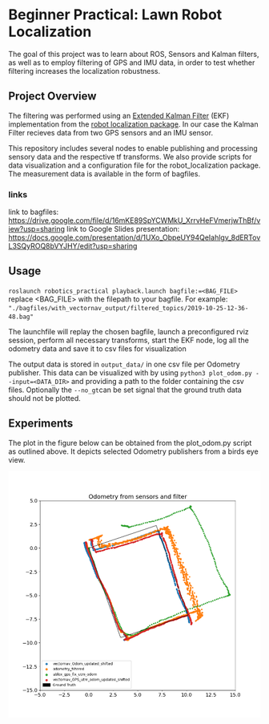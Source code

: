 # Beginner Practical: Lawn Robot Localization
The goal of this project was to learn about ROS, Sensors and Kalman filters, as well as to employ filtering of GPS and IMU data, in order to test whether filtering increases the localization robustness.

## Project Overview
The filtering was performed using an [Extended Kalman Filter](https://www.spiedigitallibrary.org/conference-proceedings-of-spie/3068/1/New-extension-of-the-Kalman-filter-to-nonlinear-systems/10.1117/12.280797.short?SSO=1) (EKF) implementation from the [robot localization package](http://docs.ros.org/en/noetic/api/robot_localization/html/index.html). In our case the Kalman Filter recieves data from two GPS sensors and an IMU sensor.

This repository includes several nodes to enable publishing and processing sensory data and the respective tf transforms. We also provide scripts for data visualization and a configuration file for the robot_localization package.
The measurement data is available in the form of bagfiles.


### links
link to bagfiles: https://drive.google.com/file/d/16mKE89SpYCWMkU_XrrvHeFVmerjwThBf/view?usp=sharing
link to Google Slides presentation: https://docs.google.com/presentation/d/1UXo_ObpeUY94QeIahlgv_8dERTovL3SQyROQ8bVYJHY/edit?usp=sharing



## Usage

``roslaunch robotics_practical playback.launch bagfile:=<BAG_FILE>``
replace <BAG_FILE> with the filepath to your bagfile. For example: ``"./bagfiles/with_vectornav_output/filtered_topics/2019-10-25-12-36-48.bag"``

The launchfile will replay the chosen bagfile, launch a preconfigured rviz session, perform all necessary transforms, start the EKF node, log all the odometry data and save it to csv files for visualization

The output data is stored in ``output_data/`` in one csv file per Odometry publisher. This data can be visualized with by using ``python3 plot_odom.py --input=<DATA_DIR>`` and providing a path to the folder containing the csv files. Optionally the ``--no_gt``can be set signal that the ground truth data should not be plotted.

## Experiments
The plot in the figure below can be obtained from the plot_odom.py script as outlined above. It depicts selected Odometry publishers from a birds eye view. 

![Experiment 1](images/experiment1.png)
